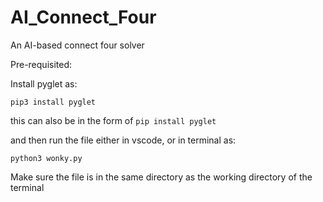 # AI_Connect_Four
An AI-based connect four solver

Pre-requisited:

Install pyglet as:
```
pip3 install pyglet
```

this can also be in the form of
```pip install pyglet```

and then run the file either in vscode, or in terminal as:
```
python3 wonky.py
```
Make sure the file is in the same directory as the working directory of the terminal
